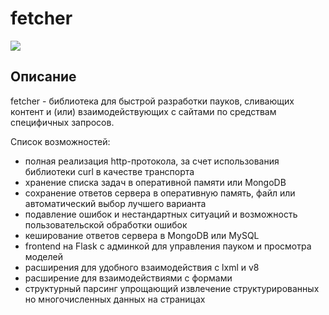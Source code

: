 fetcher
=============

![](https://github.com/alexey-grom/fetcher/fetcher/frontend/flask_frontend/static/img/spider.png)

Описание
-------------

fetcher - библиотека для быстрой разработки пауков, сливающих контент и (или) взаимодействующих с сайтами по средствам специфичных запросов.

Список возможностей:
* полная реализация http-протокола, за счет использования библиотеки curl в качестве транспорта
* хранение списка задач в оперативной памяти или MongoDB
* сохранение ответов сервера в оперативную память, файл или автоматический выбор лучшего варианта
* подавление ошибок и нестандартных ситуаций и возможность пользовательской обработки ошибок
* кеширование ответов сервера в MongoDB или MySQL
* frontend на Flask с админкой для управления пауком и просмотра моделей
* расширения для удобного взаимодействия с lxml и v8
* расширение для взаимодействиями с формами
* структурный парсинг упрощающий извлечение структурированных но многочисленных данных на страницах

